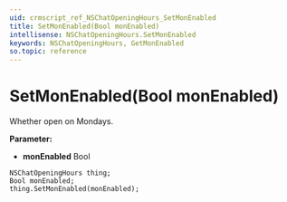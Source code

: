 ```yaml
---
uid: crmscript_ref_NSChatOpeningHours_SetMonEnabled
title: SetMonEnabled(Bool monEnabled)
intellisense: NSChatOpeningHours.SetMonEnabled
keywords: NSChatOpeningHours, GetMonEnabled
so.topic: reference
---
```


# SetMonEnabled(Bool monEnabled)

Whether open on Mondays.

**Parameter:** 
 - **monEnabled** Bool

```crmscript
NSChatOpeningHours thing;
Bool monEnabled;
thing.SetMonEnabled(monEnabled);
```

